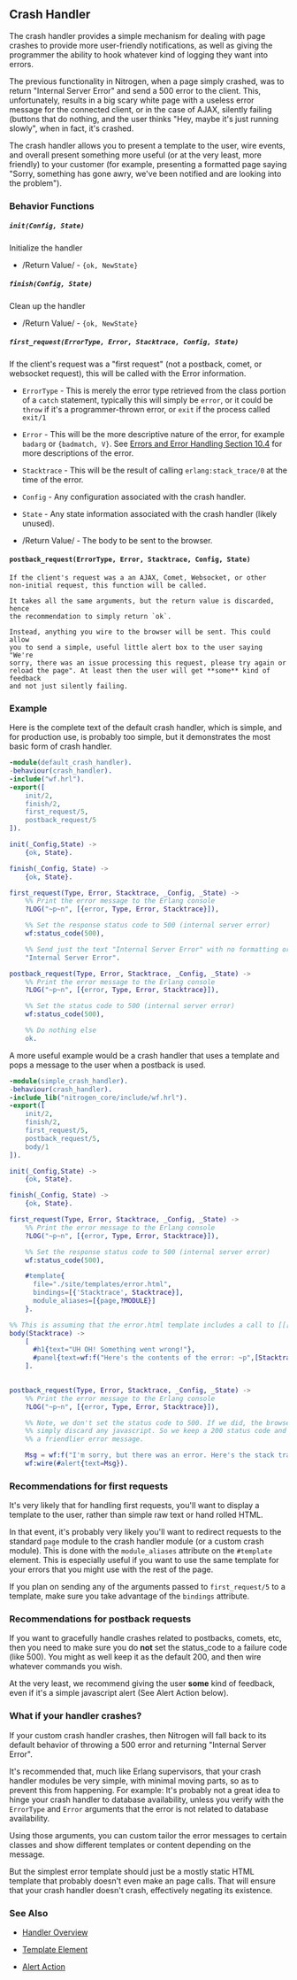 

## Crash Handler

  The crash handler provides a simple mechanism for dealing with page crashes
  to provide more user-friendly notifications, as well as giving the programmer
  the ability to hook whatever kind of logging they want into errors.

  The previous functionality in Nitrogen, when a page simply crashed, was to
  return "Internal Server Error" and send a 500 error to the client.  This,
  unfortunately, results in a big scary white page with a useless error message
  for the connected client, or in the case of AJAX, silently failing (buttons
  that do nothing, and the user thinks "Hey, maybe it's just running slowly",
  when in fact, it's crashed.

  The crash handler allows you to present a template to the user, wire events,
  and overall present something more useful (or at the very least, more
  friendly) to your customer (for example, presenting a formatted page saying
  "Sorry, something has gone awry, we've been notified and are looking into
  the problem").

### Behavior Functions
 
##### `init(Config, State)`

  Initialize the handler

 *  /Return Value/ - `{ok, NewState}` 

##### `finish(Config, State)`

  Clean up the handler

 *  /Return Value/ - `{ok, NewState}`
  
##### `first_request(ErrorType, Error, Stacktrace, Config, State)`
  
  If the client's request was a "first request" (not a postback, comet,
  or websocket request), this will be called with the Error information.

 *  `ErrorType` - This is merely the error type retrieved from the class
     portion of a `catch` statement, typically this will simply be `error`,
     or it could be `throw` if it's a programmer-thrown error, or `exit` if the
     process called `exit/1`

 *  `Error` - This will be the more descriptive nature of the error, for
     example `badarg` or `{badmatch, V}`. See
     [Errors and Error Handling Section 10.4](http://erlang.org/doc/reference_manual/errors.html)
     for more descriptions of the error.

 *  `Stacktrace` - This will be the result of calling `erlang:stack_trace/0`
     at the time of the error.

 *  `Config` - Any configuration associated with the crash handler.

 *  `State` - Any state information associated with the crash handler
     (likely unused).

 *  /Return Value/ - The body to be sent to the browser.

#### `postback_request(ErrorType, Error, Stacktrace, Config, State)`

    If the client's request was a an AJAX, Comet, Websocket, or other
    non-initial request, this function will be called.

    It takes all the same arguments, but the return value is discarded, hence
    the recommendation to simply return `ok`.

    Instead, anything you wire to the browser will be sent. This could allow
    you to send a simple, useful little alert box to the user saying "We're
    sorry, there was an issue processing this request, please try again or
    reload the page". At least then the user will get **some** kind of feedback
    and not just silently failing.

### Example

  Here is the complete text of the default crash handler, which is simple, and
  for production use, is probably too simple, but it demonstrates the most basic
  form of crash handler.

```erlang
-module(default_crash_handler).
-behaviour(crash_handler).
-include("wf.hrl").
-export([
    init/2,
    finish/2,
    first_request/5,
    postback_request/5
]).

init(_Config,State) ->
    {ok, State}.

finish(_Config, State) ->
    {ok, State}.

first_request(Type, Error, Stacktrace, _Config, _State) ->
    %% Print the error message to the Erlang console
    ?LOG("~p~n", [{error, Type, Error, Stacktrace}]),

    %% Set the response status code to 500 (internal server error)
    wf:status_code(500),

    %% Send just the text "Internal Server Error" with no formatting or layout
    "Internal Server Error".

postback_request(Type, Error, Stacktrace, _Config, _State) ->
    %% Print the error message to the Erlang console
    ?LOG("~p~n", [{error, Type, Error, Stacktrace}]),

    %% Set the status code to 500 (internal server error)
    wf:status_code(500),

    %% Do nothing else
    ok.


```

  A more useful example would be a crash handler that uses a template and pops
  a message to the user when a postback is used.

```erlang
-module(simple_crash_handler).
-behaviour(crash_handler).
-include_lib("nitrogen_core/include/wf.hrl").
-export([
    init/2,
    finish/2,
    first_request/5,
    postback_request/5,
    body/1
]).

init(_Config,State) ->
    {ok, State}.

finish(_Config, State) ->
    {ok, State}.

first_request(Type, Error, Stacktrace, _Config, _State) ->
    %% Print the error message to the Erlang console
    ?LOG("~p~n", [{error, Type, Error, Stacktrace}]),

    %% Set the response status code to 500 (internal server error)
    wf:status_code(500),

    #template{
      file="./site/templates/error.html",
      bindings=[{'Stacktrace', Stacktrace}],
      module_aliases=[{page,?MODULE}]
    }.

%% This is assuming that the error.html template includes a call to [[[page:body(Stacktrace)]]]
body(Stacktrace) ->
    [
      #h1{text="UH OH! Something went wrong!"},
      #panel{text=wf:f("Here's the contents of the error: ~p",[Stacktrace])}
    ].
  

postback_request(Type, Error, Stacktrace, _Config, _State) ->
    %% Print the error message to the Erlang console
    ?LOG("~p~n", [{error, Type, Error, Stacktrace}]),

    %% Note, we don't set the status code to 500. If we did, the browser will
    %% simply discard any javascript. So we keep a 200 status code and print
    %% a friendlier error message.

    Msg = wf:f("I'm sorry, but there was an error. Here's the stack trace: ~p",[Stacktrace]),
    wf:wire(#alert{text=Msg}).


```

### Recommendations for first requests

   It's very likely that for handling first requests, you'll want to display a
   template to the user, rather than simple raw text or hand rolled HTML.

   In that event, it's probably very likely you'll want to redirect requests
   to the standard `page` module to the crash handler module (or a custom crash
   module). This is done with the `module_aliases` attribute on the `#template`
   element. This is especially useful if you want to use the same template for
   your errors that you might use with the rest of the page.

   If you plan on sending any of the arguments passed to `first_request/5` to
   a template, make sure you take advantage of the `bindings` attribute.

### Recommendations for postback requests

   If you want to gracefully handle crashes related to postbacks, comets, etc,
   then you need to make sure you do **not** set the status_code to a failure
   code (like 500). You might as well keep it as the default 200, and then wire
   whatever commands you wish.

   At the very least, we recommend giving the user **some** kind of feedback,
   even if it's a simple javascript alert (See Alert Action below).

### What if your handler crashes?

   If your custom crash handler crashes, then Nitrogen will fall back to its
   default behavior of throwing a 500 error and returning "Internal Server
   Error".

   It's recommended that, much like Erlang supervisors, that your crash handler
   modules be very simple, with minimal moving parts, so as to prevent this from
   happening. For example: It's probably not a great idea to hinge your crash
   handler to database availability, unless you verify with the `ErrorType` and
   `Error` arguments that the error is not related to database availability.

   Using those arguments, you can custom tailor the error messages to certain
   classes and show different templates or content depending on the message.

   But the simplest error template should just be a mostly static HTML template
   that probably doesn't even make an page calls. That will ensure that your
   crash handler doesn't crash, effectively negating its existence.

### See Also

 *  [Handler Overview](../handlers.html)

 *  [Template Element](template.md)

 *  [Alert Action](alert.md)
